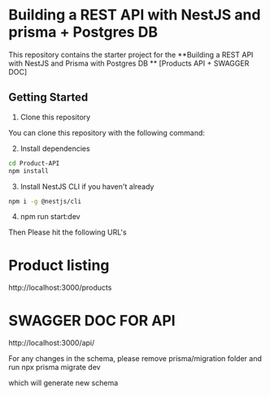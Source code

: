 # Building a REST API with NestJS and prisma + Postgres DB

This repository contains the starter project for the **Building a REST API with NestJS and Prisma with Postgres DB **  [Products API + SWAGGER DOC]
## Getting Started

1. Clone this repository

You can clone this repository with the following command:

2. Install dependencies

```bash
cd Product-API
npm install
```

3. Install NestJS CLI if you haven't already

```bash
npm i -g @nestjs/cli
```

4. npm run start:dev

Then Please hit the following URL's

# Product listing 
http://localhost:3000/products

# SWAGGER DOC FOR API
http://localhost:3000/api/


For any changes in the schema, please remove prisma/migration folder and run 
npx prisma migrate dev 

which will generate new schema

